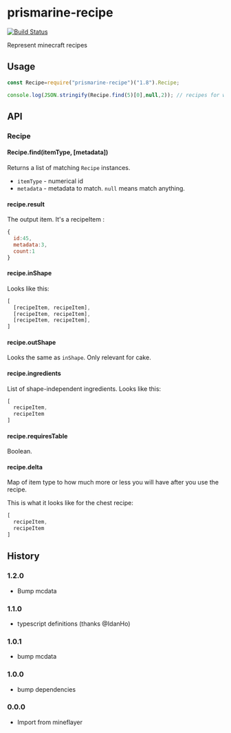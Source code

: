 # prismarine-recipe

[![Build Status](https://github.com/PrismarineJS/prismarine-recipe/workflows/CI/badge.svg)](https://github.com/PrismarineJS/prismarine-recipe/actions?query=workflow%3A%22CI%22)

Represent minecraft recipes

## Usage

```js
const Recipe=require("prismarine-recipe")("1.8").Recipe;

console.log(JSON.stringify(Recipe.find(5)[0],null,2)); // recipes for wood
```

## API

### Recipe

#### Recipe.find(itemType, [metadata])

Returns a list of matching `Recipe` instances.

 * `itemType` - numerical id
 * `metadata` - metadata to match. `null` means match anything.

#### recipe.result

The output item. It's a recipeItem :
```js
{
  id:45,
  metadata:3,
  count:1
}
```

#### recipe.inShape

Looks like this:

```js
[
  [recipeItem, recipeItem],
  [recipeItem, recipeItem],
  [recipeItem, recipeItem],
]
```

#### recipe.outShape

Looks the same as `inShape`. Only relevant for cake.

#### recipe.ingredients

List of shape-independent ingredients. Looks like this:

```js
[
  recipeItem,
  recipeItem
]
```

#### recipe.requiresTable

Boolean.

#### recipe.delta

Map of item type to how much more or less you will have after you use
the recipe.

This is what it looks like for the chest recipe:

```js
[
  recipeItem,
  recipeItem
]
```

## History

### 1.2.0

* Bump mcdata

### 1.1.0

* typescript definitions (thanks @IdanHo)

### 1.0.1

* bump mcdata

### 1.0.0

* bump dependencies

### 0.0.0

* Import from mineflayer

